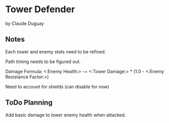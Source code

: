 # Tower Defender

by Claude Duguay

## Notes

Each tower and enemy stats need to be refined.

Path timing needs to be figured out.

Damage Formula: <:Enemy Health:> -= <:Tower Damage:> * (1.0 - <:Enemy Resistance Factor:>)
<!-- Shield Formula: <:Sheild Health:> -= <:Tower Damage:> * (1.0 - <:Enemy Resistance Factor:>) -->

Need to account for shields (can disable for now)

## ToDo Planning

Add basic damage to lower enemy health when attacked.
